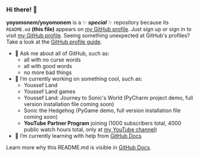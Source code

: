 ### Hi there! 👋


**yoyomonem/yoyomonem** is a ✨ **_special_** ✨ repository because its `README.md` **(this file)** appears on [my GitHub profile](https://github.com/yoyomonem/). Just sign up or sign in to visit [my GitHub profile](https://github.com/yoyomonem/). Seeing something unexpected at GitHub's profiles? Take a look at the [GitHub profile guide](https://docs.github.com/en/github/setting-up-and-managing-your-github-profile).

* 💬 Ask me about all of GitHub, such as:
  * all with no curse words
  * all with good words
  * no more bad things
* 🔭 I’m currently working on something cool, such as:
  * Youssef Land
  * Youssef Land games
  * Youssef Land: Journey to Sonic's World (PyCharm project demo, full version installation file coming soon)
  * Sonic the Hedgehog (PyGame demo, full version installation file coming soon)
  * __YouTube Partner Program__ joining (1000 subscribers total, 4000 public watch hours total, only at [my YouTube channel](https://www.youtube.com/channel/UCugJUYbdENnn-R1Y8ZwPN7A))
* 🌱 I’m currently learning with help from [GitHub Docs](docs.github.com) 


Learn more why this README.md is visible in [GitHub Docs](https://docs.github.com/en/github/setting-up-and-managing-your-github-profile/customizing-your-profile/managing-your-profile-readme).


<!-- Please be aware that curse words violate The Youssef Nasr Company and Youssef Land. -->

